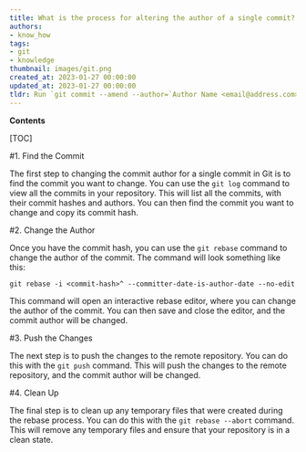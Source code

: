 ```yaml
---
title: What is the process for altering the author of a single commit?
authors:
- know_how
tags:
- git
- knowledge
thumbnail: images/git.png
created_at: 2023-01-27 00:00:00
updated_at: 2023-01-27 00:00:00
tldr: Run `git commit --amend --author=`Author Name <email@address.com>`` to change the author of a single commit.
---
```


**Contents**

[TOC]

#1. Find the Commit

The first step to changing the commit author for a single commit in Git is to find the commit you want to change. You can use the `git log` command to view all the commits in your repository. This will list all the commits, with their commit hashes and authors. You can then find the commit you want to change and copy its commit hash.

#2. Change the Author

Once you have the commit hash, you can use the `git rebase` command to change the author of the commit. The command will look something like this:

`git rebase -i <commit-hash>^ --committer-date-is-author-date --no-edit`

This command will open an interactive rebase editor, where you can change the author of the commit. You can then save and close the editor, and the commit author will be changed.

#3. Push the Changes

The next step is to push the changes to the remote repository. You can do this with the `git push` command. This will push the changes to the remote repository, and the commit author will be changed.

#4. Clean Up

The final step is to clean up any temporary files that were created during the rebase process. You can do this with the `git rebase --abort` command. This will remove any temporary files and ensure that your repository is in a clean state.
